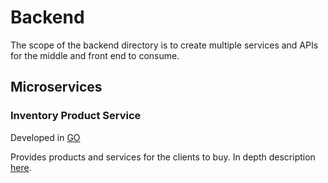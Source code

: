 # Backend

The scope of the backend directory is to create multiple services and APIs for the middle and front end to consume.

## Microservices

### Inventory Product Service

Developed in [GO](https://github.com/golang/go)

Provides products and services for the clients to buy. In depth description [here](https://github.com/realfranser/fullstack-toolbox/back/inventory-product-service).
